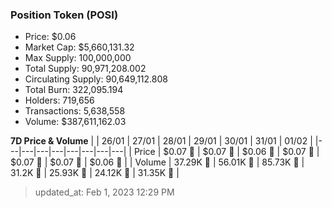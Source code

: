 
  ### Position Token (POSI)
  - Price: $0.06
  - Market Cap: $5,660,131.32
  - Max Supply: 100,000,000
  - Total Supply: 90,971,208.002
  - Circulating Supply: 90,649,112.808
  - Total Burn: 322,095.194
  - Holders: 719,656
  - Transactions: 5,638,558
  - Volume: $387,611,162.03

  **7D Price & Volume**
  | | 26&#x2F;01 | 27&#x2F;01 | 28&#x2F;01 | 29&#x2F;01 | 30&#x2F;01 | 31&#x2F;01 | 01&#x2F;02 |
  |---|---|---|---|---|---|---|---|
  | Price | $0.07 🔻 | $0.07 🔻 | $0.06 🔻 | $0.07 🚀 | $0.07 🔻 | $0.07 🔻 | $0.06 🔻 |
  | Volume | 37.29K 🔻 | 56.01K 🚀 | 85.73K 🚀 | 31.2K 🔻 | 25.93K 🔻 | 24.12K 🔻 | 31.35K 🚀 |

  > updated_at: Feb 1, 2023 12:29 PM
